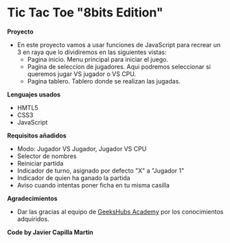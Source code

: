 # Tic Tac Toe "8bits Edition"
**Proyecto**
- En este proyecto vamos a usar funciones de JavaScript para recrear un 3 en raya que lo dividiremos en las siguientes vistas:
    - Pagina inicio. Menu principal para iniciar el juego.
    - Pagina de seleccion de jugadores. Aqui podremos seleccionar si queremos jugar VS jugador o VS CPU.
    - Pagina tablero. Tablero donde se realizan las jugadas.

**Lenguajes usados**
- HMTL5
- CSS3
- JavaScript

**Requisitos añadidos**
- Modo: Jugador VS Jugador, Jugador VS CPU
- Selector de nombres
- Reiniciar partida
- Indicador de turno, asignado por defecto "X" a "Jugador 1"
- Indicador de quien ha ganado la partida
- Aviso cuando intentas poner ficha en tu misma casilla

**Agradecimientos**
- Dar las gracias al equipo de <a href="https://geekshubsacademy.com/">GeeksHubs Academy</a> por los conocimientos adquiridos.

**Code by Javier Capilla Martin**
